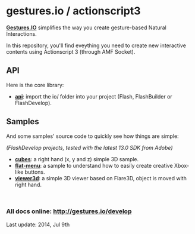 # gestures.io / actionscript3

__[Gestures.IO](http://gestures.io/)__ simplifies the way you create gesture-based Natural Interactions.

In this repository, you'll find eveything you need to create new interactive contents using Actionscript 3 (through AMF Socket).


## API

Here is the core library:

* __[api](/api)__: import the io/ folder into your project (Flash, FlashBuilder or FlashDevelop).


## Samples

And some samples' source code to quickly see how things are simple:

_(FlashDevelop projects, tested with the latest 13.0 SDK from Adobe)_

* __[cubes](/samples/cubes)__: a right hand (x, y and z) simple 3D sample.
* __[flat-menu](/samples/flat-menu)__: a sample to understand how to easily create creative Xbox-like buttons.
* __[viewer3d](/samples/viewer3d)__: a simple 3D viewer based on Flare3D, object is moved with right hand.


&nbsp;

### All docs online: http://gestures.io/develop

Last update: 2014, Jul 9th
